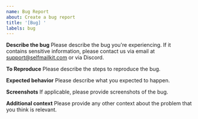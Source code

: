 ```yaml
---
name: Bug Report
about: Create a bug report
title: '[Bug] '
labels: bug
---
```


**Describe the bug**
Please describe the bug you're experiencing. If it contains sensitive information, please contact us via email at support@selfmailkit.com or via Discord.

**To Reproduce**
Please describe the steps to reproduce the bug.

**Expected behavior**
Please describe what you expected to happen.

**Screenshots**
If applicable, please provide screenshots of the bug.

**Additional context**
Please provide any other context about the problem that you think is relevant.
